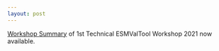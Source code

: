 ```yaml
---
layout: post
---
```


[Workshop Summary](https://www.esmvaltool.org/pdf/Summary_ESMValTool_Workshop_May_2021.pdf)
of 1st Technical ESMValTool Workshop 2021 now available.